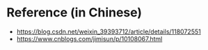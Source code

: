 # Reference (in Chinese)
- https://blog.csdn.net/weixin_39393712/article/details/118072551
- https://www.cnblogs.com/jimisun/p/10108067.html